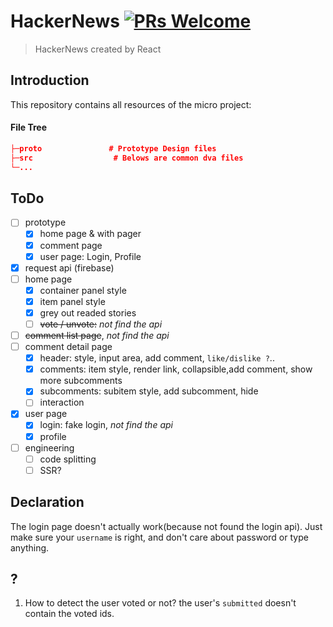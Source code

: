 
# HackerNews [![PRs Welcome](https://img.shields.io/badge/PRs-welcome-brightgreen.svg)](https://reactjs.org/docs/how-to-contribute.html#your-first-pull-request)

> HackerNews created by React


## Introduction
This repository contains all resources of the micro project:

#### File Tree

```json
├─proto               # Prototype Design files
├─src                  # Belows are common dva files
└─...
```

## ToDo
- [ ] prototype
  - [x] home page & with pager
  - [x] comment page
  - [x] user page: Login, Profile
- [x] request api (firebase)
- [ ] home page
  - [x] container panel style
  - [x] item panel style
  - [x] grey out readed stories 
  - [ ] ~~vote / unvote:~~ *not find the api*
- [ ] ~~comment list page~~, *not find the api*
- [ ] comment detail page
  - [x] header: style, input area, add comment, `like/dislike ?`..
  - [x] comments: item style, render link, collapsible,add comment, show more subcomments
  - [x] subcomments: subitem style, add subcomment, hide
  - [ ] interaction
- [x] user page 
  - [x] login: fake login, *not find the api*
  - [x] profile
- [ ] engineering
  - [ ] code splitting
  - [ ] SSR?

## Declaration
The login page doesn't actually work(because not found the login api). Just make sure your `username` is right,  and don't care about password or type anything.

## ?
1. How to detect the user voted or not? the user's `submitted` doesn't contain the voted ids.